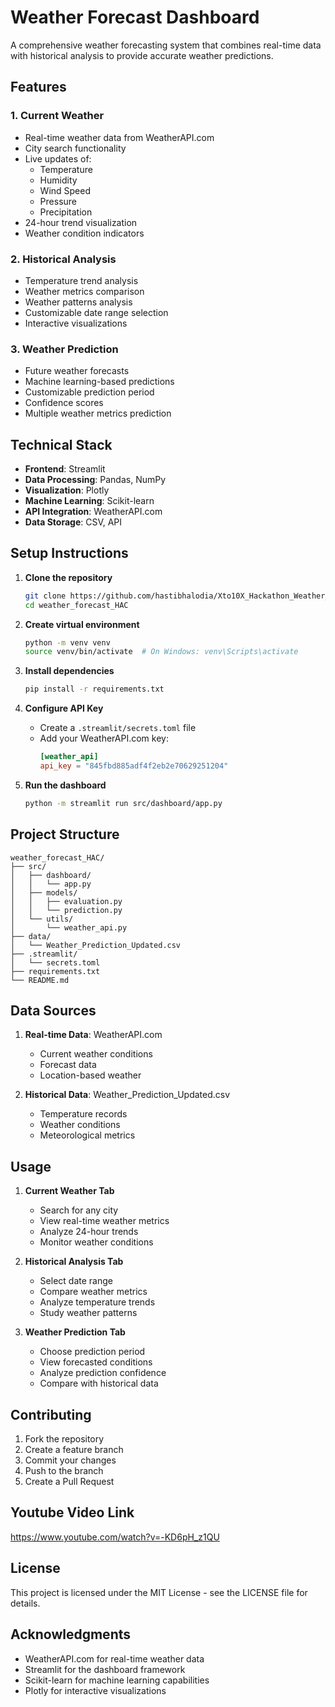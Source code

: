 # Weather Forecast Dashboard

A comprehensive weather forecasting system that combines real-time data with historical analysis to provide accurate weather predictions.

## Features

### 1. Current Weather
- Real-time weather data from WeatherAPI.com
- City search functionality
- Live updates of:
  - Temperature
  - Humidity
  - Wind Speed
  - Pressure
  - Precipitation
- 24-hour trend visualization
- Weather condition indicators

### 2. Historical Analysis
- Temperature trend analysis
- Weather metrics comparison
- Weather patterns analysis
- Customizable date range selection
- Interactive visualizations

### 3. Weather Prediction
- Future weather forecasts
- Machine learning-based predictions
- Customizable prediction period
- Confidence scores
- Multiple weather metrics prediction

## Technical Stack

- **Frontend**: Streamlit
- **Data Processing**: Pandas, NumPy
- **Visualization**: Plotly
- **Machine Learning**: Scikit-learn
- **API Integration**: WeatherAPI.com
- **Data Storage**: CSV, API

## Setup Instructions

1. **Clone the repository**
   ```bash
   git clone https://github.com/hastibhalodia/Xto10X_Hackathon_Weather_Forecast
   cd weather_forecast_HAC
   ```

2. **Create virtual environment**
   ```bash
   python -m venv venv
   source venv/bin/activate  # On Windows: venv\Scripts\activate
   ```

3. **Install dependencies**
   ```bash
   pip install -r requirements.txt
   ```

4. **Configure API Key**
   - Create a `.streamlit/secrets.toml` file
   - Add your WeatherAPI.com key:
     ```toml
     [weather_api]
     api_key = "845fbd885adf4f2eb2e70629251204"
     ```

5. **Run the dashboard**
   ```bash
   python -m streamlit run src/dashboard/app.py
   ```

## Project Structure

```
weather_forecast_HAC/
├── src/
│   ├── dashboard/
│   │   └── app.py
│   ├── models/
│   │   ├── evaluation.py
│   │   └── prediction.py
│   └── utils/
│       └── weather_api.py
├── data/
│   └── Weather_Prediction_Updated.csv
├── .streamlit/
│   └── secrets.toml
├── requirements.txt
└── README.md
```

## Data Sources

1. **Real-time Data**: WeatherAPI.com
   - Current weather conditions
   - Forecast data
   - Location-based weather

2. **Historical Data**: Weather_Prediction_Updated.csv
   - Temperature records
   - Weather conditions
   - Meteorological metrics

## Usage

1. **Current Weather Tab**
   - Search for any city
   - View real-time weather metrics
   - Analyze 24-hour trends
   - Monitor weather conditions

2. **Historical Analysis Tab**
   - Select date range
   - Compare weather metrics
   - Analyze temperature trends
   - Study weather patterns

3. **Weather Prediction Tab**
   - Choose prediction period
   - View forecasted conditions
   - Analyze prediction confidence
   - Compare with historical data

## Contributing

1. Fork the repository
2. Create a feature branch
3. Commit your changes
4. Push to the branch
5. Create a Pull Request

## Youtube Video Link

https://www.youtube.com/watch?v=-KD6pH_z1QU

## License

This project is licensed under the MIT License - see the LICENSE file for details.

## Acknowledgments

- WeatherAPI.com for real-time weather data
- Streamlit for the dashboard framework
- Scikit-learn for machine learning capabilities
- Plotly for interactive visualizations 
